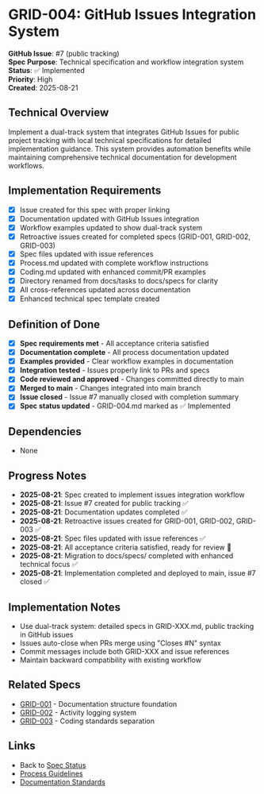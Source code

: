 # GRID-004: GitHub Issues Integration System

**GitHub Issue**: #7 (public tracking)  
**Spec Purpose**: Technical specification and workflow integration system  
**Status**: ✅ Implemented  
**Priority**: High  
**Created**: 2025-08-21  

## Technical Overview
Implement a dual-track system that integrates GitHub Issues for public project tracking with local technical specifications for detailed implementation guidance. This system provides automation benefits while maintaining comprehensive technical documentation for development workflows.

## Implementation Requirements
- [x] Issue created for this spec with proper linking
- [x] Documentation updated with GitHub Issues integration
- [x] Workflow examples updated to show dual-track system
- [x] Retroactive issues created for completed specs (GRID-001, GRID-002, GRID-003)
- [x] Spec files updated with issue references
- [x] Process.md updated with complete workflow instructions
- [x] Coding.md updated with enhanced commit/PR examples
- [x] Directory renamed from docs/tasks to docs/specs for clarity
- [x] All cross-references updated across documentation
- [x] Enhanced technical spec template created

## Definition of Done
- [x] **Spec requirements met** - All acceptance criteria satisfied
- [x] **Documentation complete** - All process documentation updated
- [x] **Examples provided** - Clear workflow examples in documentation
- [x] **Integration tested** - Issues properly link to PRs and specs
- [x] **Code reviewed and approved** - Changes committed directly to main
- [x] **Merged to main** - Changes integrated into main branch  
- [x] **Issue closed** - Issue #7 manually closed with completion summary
- [x] **Spec status updated** - GRID-004.md marked as ✅ Implemented

## Dependencies
- None

## Progress Notes
- **2025-08-21**: Spec created to implement issues integration workflow
- **2025-08-21**: Issue #7 created for public tracking ✅
- **2025-08-21**: Documentation updates completed ✅
- **2025-08-21**: Retroactive issues created for GRID-001, GRID-002, GRID-003 ✅
- **2025-08-21**: Spec files updated with issue references ✅
- **2025-08-21**: All acceptance criteria satisfied, ready for review 👀
- **2025-08-21**: Migration to docs/specs/ completed with enhanced technical focus ✅
- **2025-08-21**: Implementation completed and deployed to main, issue #7 closed ✅

## Implementation Notes
- Use dual-track system: detailed specs in GRID-XXX.md, public tracking in GitHub issues
- Issues auto-close when PRs merge using "Closes #N" syntax
- Commit messages include both GRID-XXX and issue references
- Maintain backward compatibility with existing workflow

## Related Specs
- [GRID-001](./GRID-001.md) - Documentation structure foundation
- [GRID-002](./GRID-002.md) - Activity logging system  
- [GRID-003](./GRID-003.md) - Coding standards separation

## Links
- Back to [Spec Status](./status.md)
- [Process Guidelines](../process.md)
- [Documentation Standards](../documentation.md)